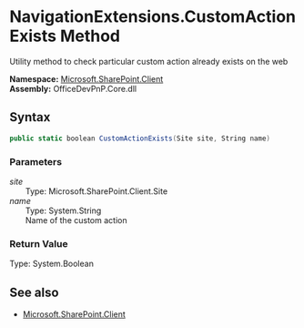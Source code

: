 # NavigationExtensions.CustomActionExists Method  
Utility method to check particular custom action already exists on the web  

**Namespace:** [Microsoft.SharePoint.Client](Microsoft.SharePoint.Client.md)  
**Assembly:** OfficeDevPnP.Core.dll  
## Syntax
```C#
public static boolean CustomActionExists(Site site, String name)
```
### Parameters
*site*  
&emsp;&emsp;Type: Microsoft.SharePoint.Client.Site  
*name*  
&emsp;&emsp;Type: System.String  
&emsp;&emsp;Name of the custom action  
### Return Value
Type: System.Boolean  


## See also
- [Microsoft.SharePoint.Client](Microsoft.SharePoint.Client.md)
